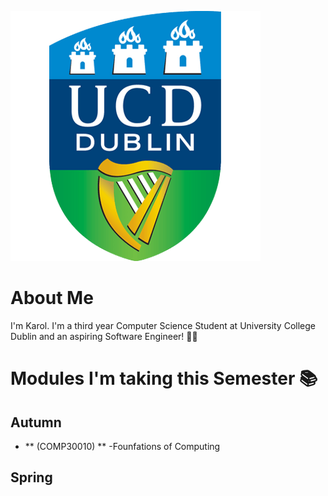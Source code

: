 ![](ucd.png)
# About Me
I'm Karol. I'm a third year Computer Science Student at University College Dublin and an aspiring Software Engineer! 👩‍💻
# Modules I'm taking this Semester 📚
## Autumn
- ** (COMP30010) ** -Founfations of Computing
## Spring

